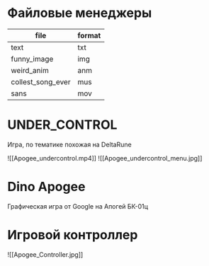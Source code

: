 # Файловые менеджеры

| file              | format |
| ----------------- | ------ |
| text              | txt    |
| funny_image       | img    |
| weird_anim        | anm    |
| collest_song_ever | mus    |
| sans              | mov    |
# UNDER_CONTROL

Игра, по тематике похожая на DeltaRune 

![[Apogee_undercontrol.mp4]]
![[Apogee_undercontrol_menu.jpg]]


# Dino Apogee

Графическая игра от Google на Апогей БК-01ц

# Игровой контроллер

![[Apogee_Controller.jpg]]
